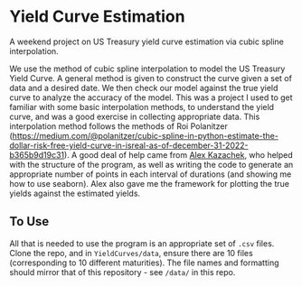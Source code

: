 # Yield Curve Estimation
A weekend project on US Treasury yield curve estimation via cubic spline interpolation.

We use the method of cubic spline interpolation to model the US Treasury Yield Curve. A general method is given to construct the curve given a set of data and a desired date. We then check our model against the true yield curve to analyze the accuracy of the model. This was a project I used to get familiar with some basic interpolation methods, to understand the yield curve, and was a good exercise in collecting appropriate data.
This interpolation method follows the methods of Roi Polanitzer (https://medium.com/@polanitzer/cubic-spline-in-python-estimate-the-dollar-risk-free-yield-curve-in-isreal-as-of-december-31-2022-b365b9d19c31).
A good deal of help came from [Alex Kazachek](https://akazachek.com), who helped with the structure of the program, as well as writing the code to generate an appropriate number of points in each interval of durations (and showing me how to use seaborn). Alex also gave me the framework for plotting the true yields against the estimated yields.

## To Use

All that is needed to use the program is an appropriate set of `.csv` files. Clone the repo, and in `YieldCurves/data`, ensure there are 10 files (corresponding to 10 different maturities). The file names and formatting should mirror that of this repository - see `/data/` in this repo. 

